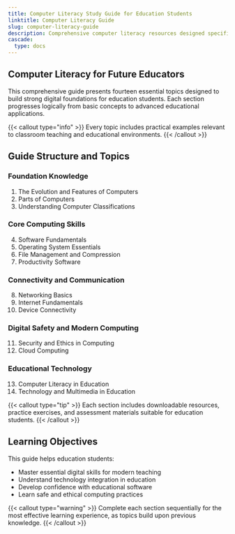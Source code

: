 ```yaml
---
title: Computer Literacy Study Guide for Education Students
linktitle: Computer Literacy Guide
slug: computer-literacy-guide
description: Comprehensive computer literacy resources designed specifically for Bachelor of Education students, covering essential digital skills for modern educators.
cascade:
  type: docs
---
```


## Computer Literacy for Future Educators

This comprehensive guide presents fourteen essential topics designed to build strong digital foundations for education students. Each section progresses logically from basic concepts to advanced educational applications.

{{< callout type="info" >}}
Every topic includes practical examples relevant to classroom teaching and educational environments.
{{< /callout >}}

## Guide Structure and Topics

### Foundation Knowledge
1. The Evolution and Features of Computers
2. Parts of Computers
3. Understanding Computer Classifications

### Core Computing Skills
4. Software Fundamentals
5. Operating System Essentials
6. File Management and Compression
7. Productivity Software

### Connectivity and Communication
8. Networking Basics
9. Internet Fundamentals
10. Device Connectivity

### Digital Safety and Modern Computing
11. Security and Ethics in Computing
12. Cloud Computing

### Educational Technology
13. Computer Literacy in Education
14. Technology and Multimedia in Education

{{< callout type="tip" >}}
Each section includes downloadable resources, practice exercises, and assessment materials suitable for education students.
{{< /callout >}}

## Learning Objectives

This guide helps education students:
- Master essential digital skills for modern teaching
- Understand technology integration in education
- Develop confidence with educational software
- Learn safe and ethical computing practices

{{< callout type="warning" >}}
Complete each section sequentially for the most effective learning experience, as topics build upon previous knowledge.
{{< /callout >}}